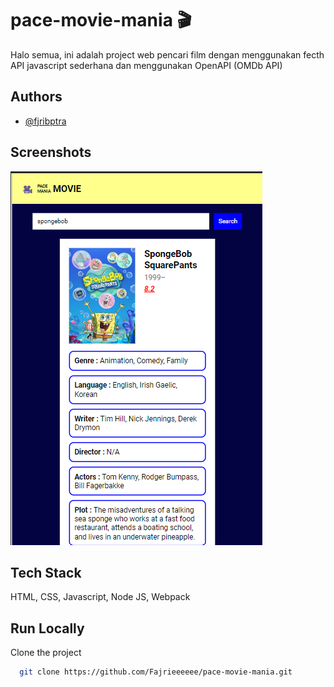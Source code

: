 
# pace-movie-mania 🎬

Halo semua, ini adalah project web pencari film dengan menggunakan fecth API javascript sederhana dan menggunakan OpenAPI (OMDb API) 

## Authors

- [@fjribptra](https://www.instagram.com/fjribptra)


## Screenshots

![App Screenshot](./assets/Screenshot-pace-movie-mania.png)


## Tech Stack

HTML, CSS, Javascript, Node JS, Webpack


## Run Locally

Clone the project

```bash
  git clone https://github.com/Fajrieeeeee/pace-movie-mania.git
```


